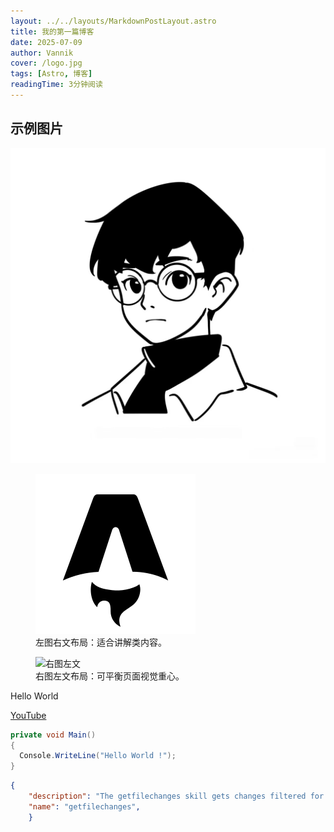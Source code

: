 ```yaml
---
layout: ../../layouts/MarkdownPostLayout.astro
title: 我的第一篇博客
date: 2025-07-09
author: Vannik
cover: /logo.jpg
tags: [Astro, 博客]
readingTime: 3分钟阅读
---
```


## 示例图片

![居中图片](/public/logo.jpg)

<figure class="image-left">
  <img src="/public/favicon.svg" alt="左图右文" />
  <figcaption>左图右文布局：适合讲解类内容。</figcaption>
</figure>

<figure class="image-right">
  <img src="/logo.jpg" alt="右图左文" />
  <figcaption>右图左文布局：可平衡页面视觉重心。</figcaption>
</figure>

Hello World

 [YouTube](https://www.youtube.com/)

```csharp
private void Main()
{
  Console.WriteLine("Hello World !");
}
```

```json
{
    "description": "The getfilechanges skill gets changes filtered for a specific file.\nYou MUST NOT use this to get changes for an entire repo or branch.\nYou MUST NOT use this to get a diff.\nIf the user is on a blob url extract parameters from the url http://github.localhost/<repo>/blob/<ref>/<path>.",
    "name": "getfilechanges",
    }
```